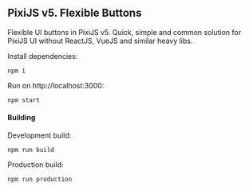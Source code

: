 ## PixiJS v5. Flexible Buttons

Flexible UI buttons in PixiJS v5. Quick, simple and common solution for PixiJS UI without ReactJS, VueJS and similar heavy libs.

Install dependencies:
```
npm i
```

Run on http://localhost:3000:
```
npm start
```

#### Building

Development build:
```
npm run build
```

Production build:
```
npm run production
```